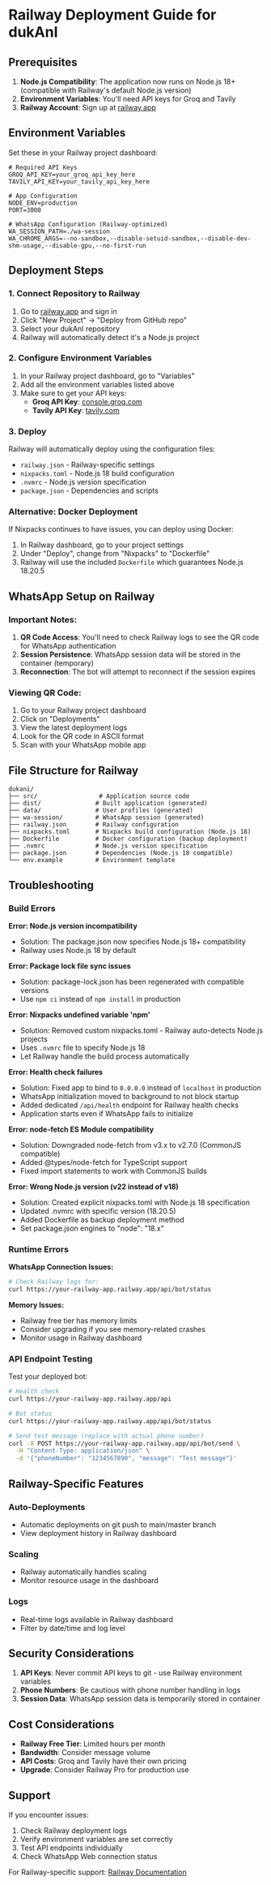 # Railway Deployment Guide for dukAnI

## Prerequisites

1. **Node.js Compatibility**: The application now runs on Node.js 18+ (compatible with Railway's default Node.js version)
2. **Environment Variables**: You'll need API keys for Groq and Tavily
3. **Railway Account**: Sign up at [railway.app](https://railway.app)

## Environment Variables

Set these in your Railway project dashboard:

```env
# Required API Keys
GROQ_API_KEY=your_groq_api_key_here
TAVILY_API_KEY=your_tavily_api_key_here

# App Configuration
NODE_ENV=production
PORT=3000

# WhatsApp Configuration (Railway-optimized)
WA_SESSION_PATH=./wa-session
WA_CHROME_ARGS=--no-sandbox,--disable-setuid-sandbox,--disable-dev-shm-usage,--disable-gpu,--no-first-run
```

## Deployment Steps

### 1. Connect Repository to Railway

1. Go to [railway.app](https://railway.app) and sign in
2. Click "New Project" → "Deploy from GitHub repo"
3. Select your dukAnI repository
4. Railway will automatically detect it's a Node.js project

### 2. Configure Environment Variables

1. In your Railway project dashboard, go to "Variables"
2. Add all the environment variables listed above
3. Make sure to get your API keys:
   - **Groq API Key**: [console.groq.com](https://console.groq.com)
   - **Tavily API Key**: [tavily.com](https://tavily.com)

### 3. Deploy

Railway will automatically deploy using the configuration files:
- `railway.json` - Railway-specific settings
- `nixpacks.toml` - Node.js 18 build configuration
- `.nvmrc` - Node.js version specification
- `package.json` - Dependencies and scripts

### Alternative: Docker Deployment

If Nixpacks continues to have issues, you can deploy using Docker:

1. In Railway dashboard, go to your project settings
2. Under "Deploy", change from "Nixpacks" to "Dockerfile"
3. Railway will use the included `Dockerfile` which guarantees Node.js 18.20.5

## WhatsApp Setup on Railway

### Important Notes:
1. **QR Code Access**: You'll need to check Railway logs to see the QR code for WhatsApp authentication
2. **Session Persistence**: WhatsApp session data will be stored in the container (temporary)
3. **Reconnection**: The bot will attempt to reconnect if the session expires

### Viewing QR Code:
1. Go to your Railway project dashboard
2. Click on "Deployments"
3. View the latest deployment logs
4. Look for the QR code in ASCII format
5. Scan with your WhatsApp mobile app

## File Structure for Railway

```
dukani/
├── src/                 # Application source code
├── dist/               # Built application (generated)
├── data/               # User profiles (generated)
├── wa-session/         # WhatsApp session (generated)
├── railway.json        # Railway configuration
├── nixpacks.toml       # Nixpacks build configuration (Node.js 18)
├── Dockerfile          # Docker configuration (backup deployment)
├── .nvmrc              # Node.js version specification
├── package.json        # Dependencies (Node.js 18 compatible)
└── env.example         # Environment template
```

## Troubleshooting

### Build Errors

**Error: Node.js version incompatibility**
- Solution: The package.json now specifies Node.js 18+ compatibility
- Railway uses Node.js 18 by default

**Error: Package lock file sync issues**
- Solution: package-lock.json has been regenerated with compatible versions
- Use `npm ci` instead of `npm install` in production

**Error: Nixpacks undefined variable 'npm'**
- Solution: Removed custom nixpacks.toml - Railway auto-detects Node.js projects
- Uses `.nvmrc` file to specify Node.js 18
- Let Railway handle the build process automatically

**Error: Health check failures**
- Solution: Fixed app to bind to `0.0.0.0` instead of `localhost` in production
- WhatsApp initialization moved to background to not block startup
- Added dedicated `/api/health` endpoint for Railway health checks
- Application starts even if WhatsApp fails to initialize

**Error: node-fetch ES Module compatibility**
- Solution: Downgraded node-fetch from v3.x to v2.7.0 (CommonJS compatible)
- Added @types/node-fetch for TypeScript support
- Fixed import statements to work with CommonJS builds

**Error: Wrong Node.js version (v22 instead of v18)**
- Solution: Created explicit nixpacks.toml with Node.js 18 specification
- Updated .nvmrc with specific version (18.20.5)
- Added Dockerfile as backup deployment method
- Set package.json engines to "node": "18.x"

### Runtime Errors

**WhatsApp Connection Issues:**
```bash
# Check Railway logs for:
curl https://your-railway-app.railway.app/api/bot/status
```

**Memory Issues:**
- Railway free tier has memory limits
- Consider upgrading if you see memory-related crashes
- Monitor usage in Railway dashboard

### API Endpoint Testing

Test your deployed bot:
```bash
# Health check
curl https://your-railway-app.railway.app/api

# Bot status
curl https://your-railway-app.railway.app/api/bot/status

# Send test message (replace with actual phone number)
curl -X POST https://your-railway-app.railway.app/api/bot/send \
  -H "Content-Type: application/json" \
  -d '{"phoneNumber": "1234567890", "message": "Test message"}'
```

## Railway-Specific Features

### Auto-Deployments
- Automatic deployments on git push to main/master branch
- View deployment history in Railway dashboard

### Scaling
- Railway automatically handles scaling
- Monitor resource usage in the dashboard

### Logs
- Real-time logs available in Railway dashboard
- Filter by date/time and log level

## Security Considerations

1. **API Keys**: Never commit API keys to git - use Railway environment variables
2. **Phone Numbers**: Be cautious with phone number handling in logs
3. **Session Data**: WhatsApp session data is temporarily stored in container

## Cost Considerations

- **Railway Free Tier**: Limited hours per month
- **Bandwidth**: Consider message volume
- **API Costs**: Groq and Tavily have their own pricing
- **Upgrade**: Consider Railway Pro for production use

## Support

If you encounter issues:
1. Check Railway deployment logs
2. Verify environment variables are set correctly
3. Test API endpoints individually
4. Check WhatsApp Web connection status

For Railway-specific support: [Railway Documentation](https://docs.railway.app) 